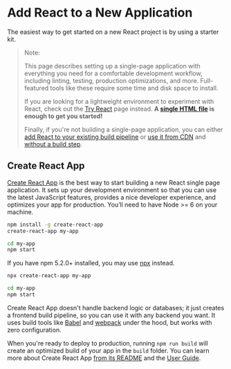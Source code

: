 # Add React to a New Application

The easiest way to get started on a new React project is by using a starter kit.

> Note:
> 
> This page describes setting up a single-page application with everything you need for a comfortable development workflow, including linting, testing, production optimizations, and more. Full-featured tools like these require some time and disk space to install.
>
>If you are looking for a lightweight environment to experiment with React, check out the [Try React](/docs/try-react.html) page instead. **A [single HTML file](https://raw.githubusercontent.com/reactjs/reactjs.org/master/static/html/single-file-example.html) is enough to get you started!**
>
> Finally, if you're not building a single-page application, you can either [add React to your existing build pipeline](/docs/add-react-to-an-existing-app.html) or [use it from CDN](/docs/cdn-links.html) and [without a build step](/docs/react-without-jsx.html).

## Create React App

[Create React App](http://github.com/facebookincubator/create-react-app) is the best way to start building a new React single page application. It sets up your development environment so that you can use the latest JavaScript features, provides a nice developer experience, and optimizes your app for production. You’ll need to have Node >= 6 on your machine.

```bash
npm install -g create-react-app
create-react-app my-app

cd my-app
npm start
```

If you have npm 5.2.0+ installed, you may use [npx](https://www.npmjs.com/package/npx) instead.

```bash
npx create-react-app my-app

cd my-app
npm start
```

Create React App doesn't handle backend logic or databases; it just creates a frontend build pipeline, so you can use it with any backend you want. It uses build tools like [Babel](http://babeljs.io/) and [webpack](https://webpack.js.org/) under the hood, but works with zero configuration.

When you're ready to deploy to production, running `npm run build` will create an optimized build of your app in the `build` folder. You can learn more about Create React App [from its README](https://github.com/facebookincubator/create-react-app#create-react-app-) and the [User Guide](https://github.com/facebookincubator/create-react-app/blob/master/packages/react-scripts/template/README.md#table-of-contents).
